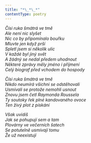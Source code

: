 ```yaml
---
title: "*\_*\_*"
contentType: poetry
---
```


<section>

_Čísi ruka šmátrá ve tmě  
Ale není nic slyšet  
Nic co by připomínalo bouřku  
Mluvte jen když prší  
Spletl jsem si několik ulic  
V každé byl jiný svět  
A žádný se nedal předem uhodnout  
Některé zprávy měly jméno i příjmení  
Celý biograf před vchodem do hospody_

</section>

<section>

_Čísi ruka šmátrá ve tmě  
Nikdo neumírá všichni se odstěhovali  
Usmívali se protože nemohli usnout  
Znovu jsem četl Raymonda Roussela  
Ty soutoky řek plné kandovaného ovoce  
Ten živý plot z pískání_

</section>

<section>

_Však uvidíš  
Jak se pohupují sem a tam  
Plovárny ve večerních šatech  
Se potutelně usmívají tomu  
Že už neexistují_

</section>
